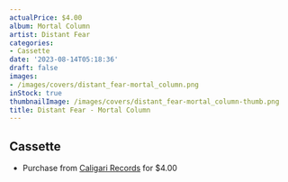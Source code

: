 ```yaml
---
actualPrice: $4.00
album: Mortal Column
artist: Distant Fear
categories:
- Cassette
date: '2023-08-14T05:18:36'
draft: false
images:
- /images/covers/distant_fear-mortal_column.png
inStock: true
thumbnailImage: /images/covers/distant_fear-mortal_column-thumb.png
title: Distant Fear - Mortal Column
---
```


## Cassette
* Purchase from [Caligari Records](https://caligarirecords.storenvy.com/products/36591998-distant-fear-mortal-column) for $4.00
